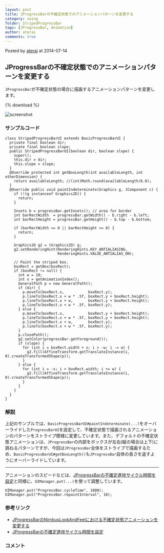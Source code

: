 ```yaml
---
layout: post
title: JProgressBarの不確定状態でのアニメーションパターンを変更する
category: swing
folder: StripedProgressBar
tags: [JProgressBar, Animation]
author: aterai
comments: true
---
```


Posted by [aterai](http://terai.xrea.jp/aterai.html) at 2014-07-14

## JProgressBarの不確定状態でのアニメーションパターンを変更する
`JProgressBar`が不確定状態の場合に描画するアニメーションパターンを変更します。

{% download %}

![screenshot](https://lh5.googleusercontent.com/-NNzCJkyUG1U/U8KcWq3YRjI/AAAAAAAACJg/tB7jz0r9Frg/s800/StripedProgressBar.png)

### サンプルコード
<pre class="prettyprint"><code>class StripedProgressBarUI extends BasicProgressBarUI {
  private final boolean dir;
  private final boolean slope;
  public StripedProgressBarUI(boolean dir, boolean slope) {
    super();
    this.dir = dir;
    this.slope = slope;
  }
  @Override protected int getBoxLength(int availableLength, int otherDimension) {
    return availableLength; //(int)Math.round(availableLength/6.0);
  }
  @Override public void paintIndeterminate(Graphics g, JComponent c) {
    if (!(g instanceof Graphics2D)) {
      return;
    }

    Insets b = progressBar.getInsets(); // area for border
    int barRectWidth  = progressBar.getWidth() - b.right - b.left;
    int barRectHeight = progressBar.getHeight() - b.top - b.bottom;

    if (barRectWidth &lt;= 0 || barRectHeight &lt;= 0) {
      return;
    }

    Graphics2D g2 = (Graphics2D) g;
    g2.setRenderingHint(RenderingHints.KEY_ANTIALIASING,
                        RenderingHints.VALUE_ANTIALIAS_ON);

    // Paint the striped box.
    boxRect = getBox(boxRect);
    if (boxRect != null) {
      int w = 10;
      int x = getAnimationIndex();
      GeneralPath p = new GeneralPath();
      if (dir) {
        p.moveTo(boxRect.x,           boxRect.y);
        p.lineTo(boxRect.x + w * .5f, boxRect.y + boxRect.height);
        p.lineTo(boxRect.x + w,       boxRect.y + boxRect.height);
        p.lineTo(boxRect.x + w * .5f, boxRect.y);
      } else {
        p.moveTo(boxRect.x,           boxRect.y + boxRect.height);
        p.lineTo(boxRect.x + w * .5f, boxRect.y + boxRect.height);
        p.lineTo(boxRect.x + w,       boxRect.y);
        p.lineTo(boxRect.x + w * .5f, boxRect.y);
      }
      p.closePath();
      g2.setColor(progressBar.getForeground());
      if (slope) {
        for (int i = boxRect.width + x; i &gt; -w; i -= w) {
          g2.fill(AffineTransform.getTranslateInstance(i, 0).createTransformedShape(p));
        }
      } else {
        for (int i = -x; i &lt; boxRect.width; i += w) {
          g2.fill(AffineTransform.getTranslateInstance(i, 0).createTransformedShape(p));
        }
      }
    }
  }
}
</code></pre>

### 解説
上記のサンプルでは、`BasicProgressBarUI#paintIndeterminate(...)`をオーバーライドした`ProgressBarUI`を設定して、不確定状態で描画されるアニメーションのパターンをストライプ模様に変更しています。また、デフォルトの不確定状態アニメーションは、`JProgressBar`の内部をボックスが左右(縦の場合は上下)に跳ねるパターンですが、今回は`JProgressBar`全体をストライプで描画するため、`BasicProgressBarUI#getBoxLength()`も`JProgressBar`自体の長さを返すようにオーバーライドしています。

- - - -
アニメーションのスピードなどは、[JProgressBarの不確定進捗サイクル時間を設定](http://terai.xrea.jp/Swing/IndeterminateCycleTime.html)と同様に、`UIManager.put(...)`を使って調整しています。

<pre class="prettyprint"><code>UIManager.put("ProgressBar.cycleTime", 1000);
UIManager.put("ProgressBar.repaintInterval", 10);
</code></pre>

### 参考リンク
- [JProgressBarのNimbusLookAndFeelにおける不確定状態アニメーションを変更する](http://terai.xrea.jp/Swing/IndeterminateRegionPainter.html)
- [JProgressBarの不確定進捗サイクル時間を設定](http://terai.xrea.jp/Swing/IndeterminateCycleTime.html)

<!-- dummy comment line for breaking list -->

### コメント
